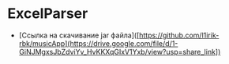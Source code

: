 # ExcelParser

- [Ссылка на скачивание jar файла]([https://github.com/l1irik-rbk/musicApp](https://drive.google.com/file/d/1-GiNJMgxsJbZdviYv_HvKKXqGIxV1Yxb/view?usp=share_link])
